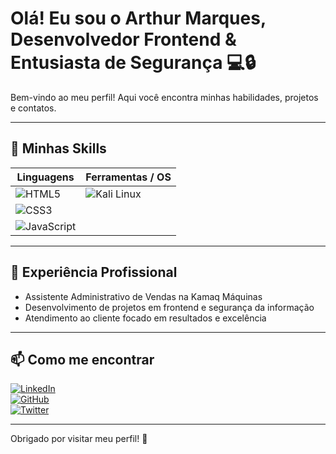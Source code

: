 # Olá! Eu sou o Arthur Marques, Desenvolvedor Frontend & Entusiasta de Segurança 💻🔒

Bem-vindo ao meu perfil! Aqui você encontra minhas habilidades, projetos e contatos.

---

## 🚀 Minhas Skills

| Linguagens              | Ferramentas / OS           |
|------------------------|----------------------------|
| ![HTML5](https://img.shields.io/badge/HTML5-E34F26?style=for-the-badge&logo=html5&logoColor=white)  | ![Kali Linux](https://img.shields.io/badge/Kali_Linux-557C94?style=for-the-badge&logo=kalilinux&logoColor=white)       |
| ![CSS3](https://img.shields.io/badge/CSS3-1572B6?style=for-the-badge&logo=css3&logoColor=white)     |                                                  |
| ![JavaScript](https://img.shields.io/badge/JavaScript-F7DF1E?style=for-the-badge&logo=javascript&logoColor=black) |                                                  |

---

## 💼 Experiência Profissional

- Assistente Administrativo de Vendas na Kamaq Máquinas
- Desenvolvimento de projetos em frontend e segurança da informação
- Atendimento ao cliente focado em resultados e excelência

---

## 📫 Como me encontrar

[![LinkedIn](https://img.shields.io/badge/LinkedIn-0077B5?style=flat-square&logo=linkedin&logoColor=white)](https://www.linkedin.com/in/arthur-marques)  
[![GitHub](https://img.shields.io/badge/GitHub-181717?style=flat-square&logo=github&logoColor=white)](https://github.com/arthurmarques)  
[![Twitter](https://img.shields.io/badge/Twitter-1DA1F2?style=flat-square&logo=twitter&logoColor=white)](https://twitter.com/arthurmarques)

---

Obrigado por visitar meu perfil! 🚀

